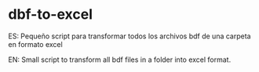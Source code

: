 # dbf-to-excel

ES:
Pequeño script para transformar todos los archivos bdf de una carpeta en formato excel

EN:
Small script to transform all bdf files in a folder into excel format.
